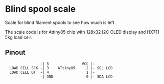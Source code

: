 # Blind spool scale
Scale for blind filament spools to see how much is left

The scale code is for Attiny85 chip with 128x32 I2C OLED display and HX711 5kg load cell.

## Pinout

```
                -| 5               VCC |- 
  LOAD CELL SCK -| 3    ATtiny85     2 |- SCL LCD
  LOAD CELL DT  -| 4                 1 |-
                -| GND               0 |- SDA LCD
```
